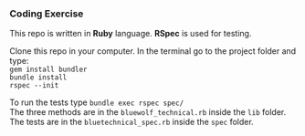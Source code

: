 ### Coding Exercise

This repo is written in **Ruby** language. **RSpec** is used for testing.

Clone this repo in your computer. In the terminal go to the project folder and type:  
`gem install bundler`  
`bundle install`  
`rspec --init`  

To run the tests type `bundle exec rspec spec/`  
The three methods are in the `bluewolf_technical.rb` inside the `lib` folder.
The tests are in the `bluetechnical_spec.rb` inside the `spec` folder. 

